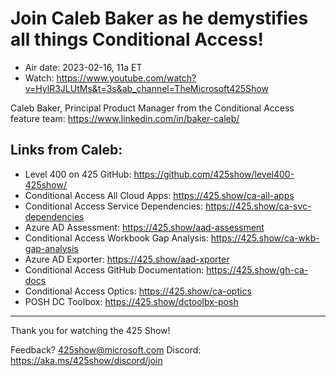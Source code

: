 # Join Caleb Baker as he demystifies all things Conditional Access!

- Air date: 2023-02-16, 11a ET
- Watch: https://www.youtube.com/watch?v=HylR3JLUtMs&t=3s&ab_channel=TheMicrosoft425Show

Caleb Baker, Principal Product Manager from the Conditional Access feature team: 
https://www.linkedin.com/in/baker-caleb/
 
## Links from Caleb:
- Level 400 on 425 GitHub: https://github.com/425show/level400-425show/
- Conditional Access All Cloud Apps: https://425.show/ca-all-apps
- Conditional Access Service Dependencies: https://425.show/ca-svc-dependencies
- Azure AD Assessment: https://425.show/aad-assessment
- Conditional Access Workbook Gap Analysis: https://425.show/ca-wkb-gap-analysis
- Azure AD Exporter: https://425.show/aad-xporter
- Conditional Access GitHub Documentation: https://425.show/gh-ca-docs
- Conditional Access Optics: https://425.show/ca-optics
- POSH DC Toolbox: https://425.show/dctoolbx-posh

--- 
Thank you for watching the 425 Show!

Feedback? 425show@microsoft.com
Discord: https://aka.ms/425show/discord/join
